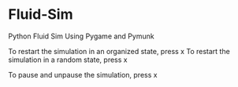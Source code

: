 # Fluid-Sim
Python Fluid Sim Using Pygame and Pymunk

To restart the simulation in an organized state, press x
To restart the simulation in a random state, press x

To pause and unpause the simulation, press x
